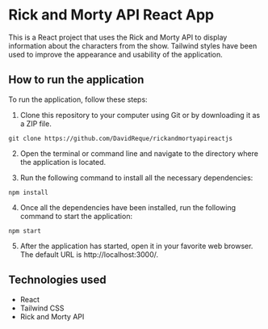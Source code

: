 # Rick and Morty API React App

This is a React project that uses the Rick and Morty API to display information about the characters from the show. Tailwind styles have been used to improve the appearance and usability of the application.

## How to run the application
To run the application, follow these steps:

1. Clone this repository to your computer using Git or by downloading it as a ZIP file.

`git clone https://github.com/DavidReque/rickandmortyapireactjs`

2. Open the terminal or command line and navigate to the directory where the application is located.

3. Run the following command to install all the necessary dependencies:

`npm install`

4. Once all the dependencies have been installed, run the following command to start the application:

`npm start`

5. After the application has started, open it in your favorite web browser. The default URL is http://localhost:3000/.

## Technologies used
 
- React
- Tailwind CSS
- Rick and Morty API
